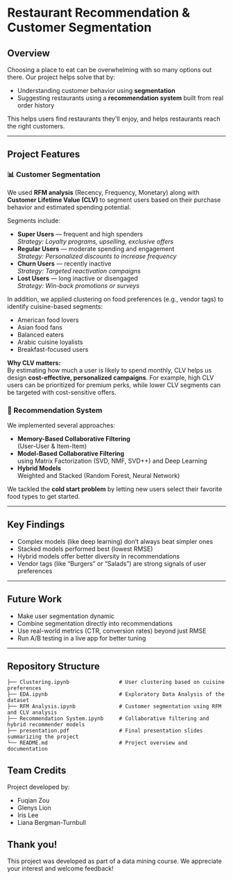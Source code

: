 # Restaurant Recommendation & Customer Segmentation  


## Overview
Choosing a place to eat can be overwhelming with so many options out there. Our project helps solve that by:
- Understanding customer behavior using **segmentation**
- Suggesting restaurants using a **recommendation system** built from real order history

This helps users find restaurants they'll enjoy, and helps restaurants reach the right customers.

---

## Project Features

### 📊 Customer Segmentation
We used **RFM analysis** (Recency, Frequency, Monetary) along with **Customer Lifetime Value (CLV)** to segment users based on their purchase behavior and estimated spending potential.

Segments include:
- **Super Users** — frequent and high spenders  
  *Strategy: Loyalty programs, upselling, exclusive offers*
- **Regular Users** — moderate spending and engagement  
  *Strategy: Personalized discounts to increase frequency*
- **Churn Users** — recently inactive  
  *Strategy: Targeted reactivation campaigns*
- **Lost Users** — long inactive or disengaged  
  *Strategy: Win-back promotions or surveys*

In addition, we applied clustering on food preferences (e.g., vendor tags) to identify cuisine-based segments:
- American food lovers
- Asian food fans
- Balanced eaters
- Arabic cuisine loyalists
- Breakfast-focused users

**Why CLV matters:**  
By estimating how much a user is likely to spend monthly, CLV helps us design **cost-effective, personalized campaigns**. For example, high CLV users can be prioritized for premium perks, while lower CLV segments can be targeted with cost-sensitive offers.

### 🤖 Recommendation System
We implemented several approaches:
- **Memory-Based Collaborative Filtering**  
  (User-User & Item-Item)
- **Model-Based Collaborative Filtering**  
  using Matrix Factorization (SVD, NMF, SVD++) and Deep Learning
- **Hybrid Models**  
  Weighted and Stacked (Random Forest, Neural Network)

We tackled the **cold start problem** by letting new users select their favorite food types to get started.

---

## Key Findings
- Complex models (like deep learning) don’t always beat simpler ones
- Stacked models performed best (lowest RMSE)
- Hybrid models offer better diversity in recommendations
- Vendor tags (like “Burgers” or “Salads”) are strong signals of user preferences

---

## Future Work
- Make user segmentation dynamic
- Combine segmentation directly into recommendations
- Use real-world metrics (CTR, conversion rates) beyond just RMSE
- Run A/B testing in a live app for better tuning

---

## Repository Structure
```text
├── Clustering.ipynb                # User clustering based on cuisine preferences
├── EDA.ipynb                       # Exploratory Data Analysis of the dataset
├── RFM Analysis.ipynb              # Customer segmentation using RFM and CLV analysis
├── Recommendation System.ipynb     # Collaborative filtering and hybrid recommender models
├── presentation.pdf                # Final presentation slides summarizing the project
└── README.md                       # Project overview and documentation
```

## Team Credits
Project developed by:
- Fuqian Zou
- Glenys Lion
- Iris Lee
- Liana Bergman-Turnbull

## Thank you!
This project was developed as part of a data mining course. We appreciate your interest and welcome feedback!

